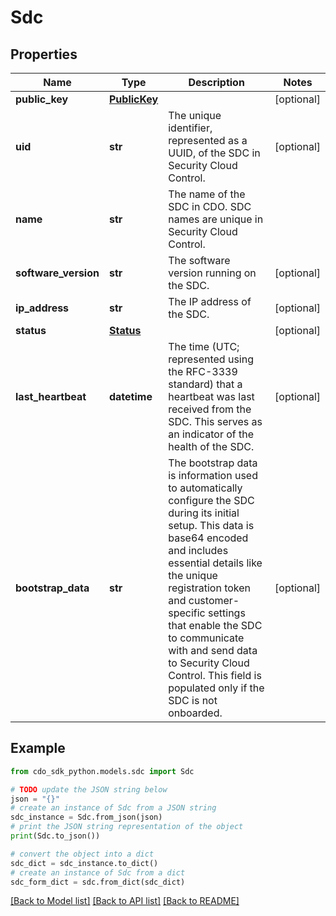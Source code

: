# Sdc


## Properties

Name | Type | Description | Notes
------------ | ------------- | ------------- | -------------
**public_key** | [**PublicKey**](PublicKey.md) |  | [optional] 
**uid** | **str** | The unique identifier, represented as a UUID, of the SDC in Security Cloud Control. | [optional] 
**name** | **str** | The name of the SDC in CDO. SDC names are unique in Security Cloud Control. | 
**software_version** | **str** | The software version running on the SDC. | [optional] 
**ip_address** | **str** | The IP address of the SDC. | [optional] 
**status** | [**Status**](Status.md) |  | [optional] 
**last_heartbeat** | **datetime** | The time (UTC; represented using the RFC-3339 standard) that a heartbeat was last received from the SDC. This serves as an indicator of the health of the SDC. | [optional] 
**bootstrap_data** | **str** | The bootstrap data is information used to automatically configure the SDC during its initial setup. This data is base64 encoded and includes essential details like the unique registration token and customer-specific settings that enable the SDC to communicate with and send data to Security Cloud Control. This field is populated only if the SDC is not onboarded. | [optional] 

## Example

```python
from cdo_sdk_python.models.sdc import Sdc

# TODO update the JSON string below
json = "{}"
# create an instance of Sdc from a JSON string
sdc_instance = Sdc.from_json(json)
# print the JSON string representation of the object
print(Sdc.to_json())

# convert the object into a dict
sdc_dict = sdc_instance.to_dict()
# create an instance of Sdc from a dict
sdc_form_dict = sdc.from_dict(sdc_dict)
```
[[Back to Model list]](../README.md#documentation-for-models) [[Back to API list]](../README.md#documentation-for-api-endpoints) [[Back to README]](../README.md)


